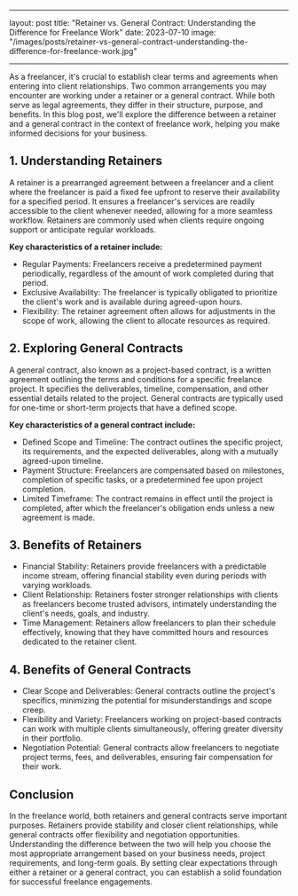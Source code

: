 
---
layout: post
title:  "Retainer vs. General Contract: Understanding the Difference for Freelance Work"
date:   2023-07-10
image: "/images/posts/retainer-vs-general-contract-understanding-the-difference-for-freelance-work.jpg"

---

As a freelancer, it's crucial to establish clear terms and agreements when entering into client relationships. Two common arrangements you may encounter are working under a retainer or a general contract. While both serve as legal agreements, they differ in their structure, purpose, and benefits. In this blog post, we'll explore the difference between a retainer and a general contract in the context of freelance work, helping you make informed decisions for your business.

## 1. Understanding Retainers
A retainer is a prearranged agreement between a freelancer and a client where the freelancer is paid a fixed fee upfront to reserve their availability for a specified period. It ensures a freelancer's services are readily accessible to the client whenever needed, allowing for a more seamless workflow. Retainers are commonly used when clients require ongoing support or anticipate regular workloads.

**Key characteristics of a retainer include:**
- Regular Payments: Freelancers receive a predetermined payment periodically, regardless of the amount of work completed during that period.
- Exclusive Availability: The freelancer is typically obligated to prioritize the client's work and is available during agreed-upon hours.
- Flexibility: The retainer agreement often allows for adjustments in the scope of work, allowing the client to allocate resources as required.

## 2. Exploring General Contracts
A general contract, also known as a project-based contract, is a written agreement outlining the terms and conditions for a specific freelance project. It specifies the deliverables, timeline, compensation, and other essential details related to the project. General contracts are typically used for one-time or short-term projects that have a defined scope.

**Key characteristics of a general contract include:**
- Defined Scope and Timeline: The contract outlines the specific project, its requirements, and the expected deliverables, along with a mutually agreed-upon timeline.
- Payment Structure: Freelancers are compensated based on milestones, completion of specific tasks, or a predetermined fee upon project completion.
- Limited Timeframe: The contract remains in effect until the project is completed, after which the freelancer's obligation ends unless a new agreement is made.

## 3. Benefits of Retainers
- Financial Stability: Retainers provide freelancers with a predictable income stream, offering financial stability even during periods with varying workloads.
- Client Relationship: Retainers foster stronger relationships with clients as freelancers become trusted advisors, intimately understanding the client's needs, goals, and industry.
- Time Management: Retainers allow freelancers to plan their schedule effectively, knowing that they have committed hours and resources dedicated to the retainer client.

## 4. Benefits of General Contracts
- Clear Scope and Deliverables: General contracts outline the project's specifics, minimizing the potential for misunderstandings and scope creep.
- Flexibility and Variety: Freelancers working on project-based contracts can work with multiple clients simultaneously, offering greater diversity in their portfolio.
- Negotiation Potential: General contracts allow freelancers to negotiate project terms, fees, and deliverables, ensuring fair compensation for their work.

## Conclusion
In the freelance world, both retainers and general contracts serve important purposes. Retainers provide stability and closer client relationships, while general contracts offer flexibility and negotiation opportunities. Understanding the difference between the two will help you choose the most appropriate arrangement based on your business needs, project requirements, and long-term goals. By setting clear expectations through either a retainer or a general contract, you can establish a solid foundation for successful freelance engagements.
